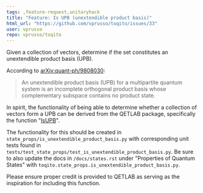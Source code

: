 ```yaml
---
tags: ,feature-request,unitaryhack
title: "Feature: Is UPB (unextendible product basis)"
html_url: "https://github.com/vprusso/toqito/issues/33"
user: vprusso
repo: vprusso/toqito
---
```


Given a collection of vectors, determine if the set constitutes an unextendible product basis (UPB). 

According to [arXiv:quant-ph/9808030](https://arxiv.org/abs/quant-ph/9808030):

> An unextendible product basis (UPB) for a multipartite quantum system is an incomplete orthogonal product basis whose complementary subspace contains no product state. 

In spirit, the functionality of being able to determine whether a collection of vectors form a UPB can be derived from the QETLAB package, specifically the function "[IsUPB](http://www.qetlab.com/IsUPB)". 

The functionality for this should be created in `state_props/is_unextendible_product_basis.py` with corresponding unit tests found in `tests/test_state_props/test_is_unextendible_product_basis.py`. Be sure to also update the docs in `/docs/states.rst` under "Properties of Quantum States" with `toqito.state_props.is_unextendible_product_basis.py`. 

Please ensure proper credit is provided to QETLAB as serving as the inspiration for including this function. 